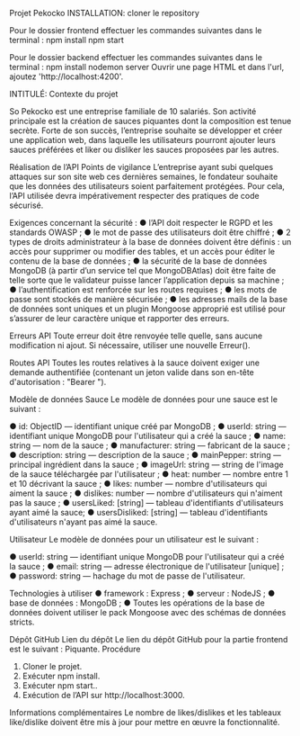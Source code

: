 Projet Pekocko
INSTALLATION:
cloner le repository

Pour le dossier frontend effectuer les commandes suivantes dans le terminal :
npm install
npm start

Pour le dossier backend effectuer les commandes suivantes dans le terminal :
npm install
nodemon server
Ouvrir une page HTML et dans l'url, ajoutez 'http://localhost:4200'.
 
INTITULÉ:
Contexte du projet
 
So Pekocko est une entreprise familiale de 10 salariés. Son activité principale est la création de sauces piquantes dont la composition est tenue secrète. Forte de son succès, l’entreprise souhaite se développer et créer une application web, dans laquelle les utilisateurs pourront
ajouter leurs sauces préférées et liker ou disliker les sauces proposées par les autres.

Réalisation de l’API
Points de vigilance
L’entreprise ayant subi quelques attaques sur son site web ces dernières semaines, le
fondateur souhaite que les données des utilisateurs soient parfaitement protégées.
Pour cela, l’API utilisée devra impérativement respecter des pratiques de code sécurisé.
 
Exigences concernant la sécurité :
● l’API doit respecter le RGPD et les standards OWASP ;
● le mot de passe des utilisateurs doit être chiffré ;
● 2 types de droits administrateur à la base de données doivent être définis : un accès pour supprimer ou modifier des tables, et un accès pour éditer le contenu de la base de données ;
● la sécurité de la base de données MongoDB (à partir d’un service tel que MongoDBAtlas) doit être faite de telle sorte que le validateur puisse lancer l’application depuis sa machine ;
● l’authentification est renforcée sur les routes requises ;
● les mots de passe sont stockés de manière sécurisée ;
● les adresses mails de la base de données sont uniques et un plugin Mongoose
approprié est utilisé pour s’assurer de leur caractère unique et rapporter des erreurs.
 
Erreurs API
Toute erreur doit être renvoyée telle quelle, sans aucune modification ni ajout. Si nécessaire, utiliser une nouvelle Erreur().

Routes API
Toutes les routes relatives à la sauce doivent exiger une demande authentifiée (contenant un jeton valide dans son en-tête d'autorisation : "Bearer <token>").
 
Modèle de données
Sauce
Le modèle de données pour une sauce est le suivant :
 
● id: ObjectID — identifiant unique créé par MongoDB ;
● userId: string — identifiant unique MongoDB pour l'utilisateur qui a créé la
sauce ;
● name: string — nom de la sauce ;
● manufacturer: string — fabricant de la sauce ;
● description: string — description de la sauce ;
● mainPepper: string — principal ingrédient dans la sauce ;
● imageUrl: string — string de l'image de la sauce téléchargée par l'utilisateur ;
● heat: number — nombre entre 1 et 10 décrivant la sauce ;
● likes: number — nombre d'utilisateurs qui aiment la sauce ;
● dislikes: number — nombre d'utilisateurs qui n'aiment pas la sauce ;
● usersLiked: [string] — tableau d'identifiants d'utilisateurs ayant aimé la sauce;
● usersDisliked: [string] — tableau d'identifiants d'utilisateurs n'ayant pas aimé la sauce.
 
Utilisateur
Le modèle de données pour un utilisateur est le suivant :
 
● userId: string — identifiant unique MongoDB pour l'utilisateur qui a créé la sauce ;
● email: string — adresse électronique de l'utilisateur [unique] ;
● password: string — hachage du mot de passe de l'utilisateur.
 
Technologies à utiliser
● framework : Express ;
● serveur : NodeJS ;
● base de données : MongoDB ;
● Toutes les opérations de la base de données doivent utiliser le pack Mongoose avec des schémas de données stricts.
 
Dépôt GitHub
Lien du dépôt
Le lien du dépôt GitHub pour la partie frontend est le suivant : Piquante.
Procédure
1. Cloner le projet.
2. Exécuter npm install.
3. Exécuter npm start..
4. Exécution de l’API sur http://localhost:3000.
 
Informations complémentaires
Le nombre de likes/dislikes et les tableaux like/dislike doivent être mis à jour pour mettre en œuvre la fonctionnalité.
 


